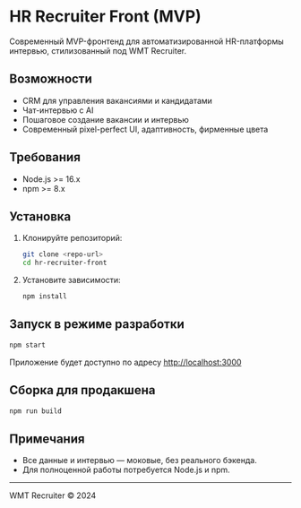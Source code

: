 # HR Recruiter Front (MVP)

Современный MVP-фронтенд для автоматизированной HR-платформы интервью, стилизованный под WMT Recruiter.

## Возможности
- CRM для управления вакансиями и кандидатами
- Чат-интервью с AI
- Пошаговое создание вакансии и интервью
- Современный pixel-perfect UI, адаптивность, фирменные цвета

## Требования
- Node.js >= 16.x
- npm >= 8.x

## Установка
1. Клонируйте репозиторий:
   ```bash
   git clone <repo-url>
   cd hr-recruiter-front
   ```
2. Установите зависимости:
   ```bash
   npm install
   ```

## Запуск в режиме разработки
```bash
npm start
```

Приложение будет доступно по адресу [http://localhost:3000](http://localhost:3000)

## Сборка для продакшена
```bash
npm run build
```

## Примечания
- Все данные и интервью — моковые, без реального бэкенда.
- Для полноценной работы потребуется Node.js и npm.

---
WMT Recruiter © 2024 